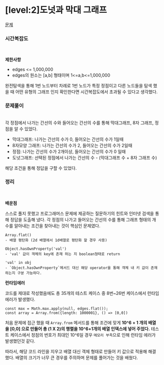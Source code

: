 # [level:2]도넛과 막대 그래프

[문제](https://school.programmers.co.kr/learn/courses/30/lessons/258711)

### 시간복잡도

<br>

**제한사항**

- edges <= 1,000,000
- edges의 원소는 [a,b] 형태이며 1<=a,b<=1,000,000

완전탐색을 통해 1번 노드부터 차례로 1번 노드가 특정 정점이고 다른 노드들을 탐색 했을 때 어떤 유형의 그래프 인지 확인한다면 시간복잡도에서 초과될 수 있다고 생각했다.

### 문제풀이

<br>
각 정점에서 나가는 간선의 수와 들어오는 간선의 수를 통해 막대그래프, 8자 그래프, 정점을 알 수 있었다.

- 막대그래프: 나가는 간선의 수가 0, 들어오는 간선의 수가 1일때
- 8자모양 그래프: 나가는 간선의 수가 2, 들어오는 간선의 수가 2일때
- 정점: 나가는 간선의 수가 2개이상, 들어오는 간선의 수가 0 일때
- 도넛그래프: 선택된 정점에서 나가는 간선의 수 - (막대그래프 수 + 8자 그래프 수)

해당 조건을 통해 정답을 구할 수 있었다.

### 정리

<br>

**배운점**

스스로 풀지 못했고 프로그래머스 문제에 제공하는 질문하기의 힌트와 인터넷 검색을 통해 정답을 도출해 냈다. 각 정점의 나가고 들어오는 간선의 수를 통해 그래프 형태의 개수를 알아내는 조건을 찾아내는 것이 핵심인 문제였다.

```
Array.flat()
- 배열 평탄화 (2d 배열에서 1d배열로 평탄화 할 경우 사용)
```

```
Object.hasOwnProperty('val')
- 'val' 값이 객체의 key에 존재 하는 지 boolean형태로 return
```

```
'val' in obj
- `Object.hasOwnProperty`메서드 대신 해당 operator을 통해 객체 내 키 값이 존재하는지 구분 가능하다.
```

**런타임에러**

코드를 제대로 작성했음에도 총 35개의 테스트 케이스 중 8번~26번 케이스에서 런타임 에러가 발생했다.

```
const max = Math.max.apply(null, edges.flat());
const array = Array.from({length: 1000001}, () => [0,0])
```

처음 문제에 접근 했을 때 `Array.from` 메서드를 통해 조건에 맞게 **10^6 + 1 개의 배열을 [0,0] 으로 만들어 총 (1 X 2)의 행렬을 10^6+1개의 배열 인덱스에 넣어 주었다.** 테스트 케이스에서 정점의 번호가 최대인 10^6일 경우 `메모리 부족`으로 인해 런타임 에러가 발생했던것 같다.

따라서, 해당 코드 라인을 지우고 배열 대신 객체 형태로 만들어 키 값으로 적용해 해결했다. 배열의 크기가 너무 큰 경우를 주의하며 문제를 풀어가는 것을 배웠다.
